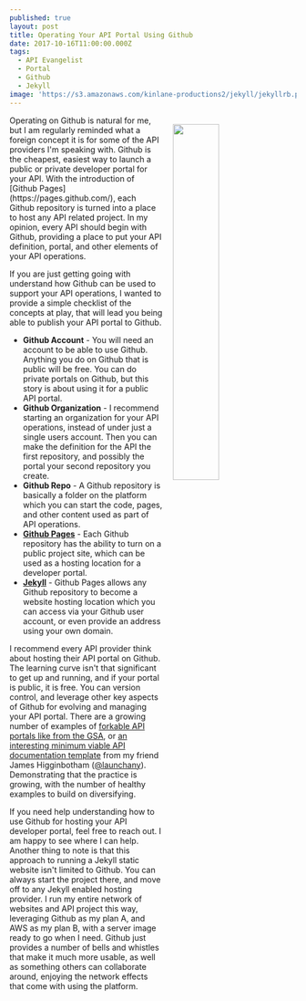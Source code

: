 ```yaml
---
published: true
layout: post
title: Operating Your API Portal Using Github
date: 2017-10-16T11:00:00.000Z
tags:
  - API Evangelist
  - Portal
  - Github
  - Jekyll
image: 'https://s3.amazonaws.com/kinlane-productions2/jekyll/jekyllrb.png'
---
```

<p><img src="https://s3.amazonaws.com/kinlane-productions2/jekyll/jekyllrb.png" align="right" width="40%" style="padding: 15px;" /></p>Operating on Github is natural for me, but I am regularly reminded what a foreign concept it is for some of the API providers I'm speaking with. Github is the cheapest, easiest way to launch a public or private developer portal for your API. With the introduction of [Github Pages](https://pages.github.com/), each Github repository is turned into a place to host any API related project. In my opinion, every API should begin with Github, providing a place to put your API definition, portal, and other elements of your API operations.

If you are just getting going with understand how Github can be used to support your API operations, I wanted to provide a simple checklist of the concepts at play, that will lead you being able to publish your API portal to Github.

- **Github Account** - You will need an account to be able to use Github. Anything you do on Github that is public will be free. You can do private portals on Github, but this story is about using it for a public API portal.
- **Github Organization** - I recommend starting an organization for your API operations, instead of under just a single users account. Then you can make the definition for the API the first repository, and possibly the portal your second repository you create.
- **Github Repo** - A Github repository is basically a folder on the platform which you can start the code, pages, and other content used as part of API operations.
- [**Github Pages**](https://pages.github.com/) - Each Github repository has the ability to turn on a public project site, which can be used as a hosting location for a developer portal.
- [**Jekyll**](https://jekyllrb.com/) - Github Pages allows any Github repository to become a website hosting location which you can access via your Github user account, or even provide an address using your own domain.

I recommend every API provider think about hosting their API portal on Github. The learning curve isn't that significant to get up and running, and if your portal is public, it is free. You can version control, and leverage other key aspects of Github for evolving and managing your API portal. There are a growing number of examples of [forkable API portals like from the GSA](https://apievangelist.com/2017/06/14/gsa-api-standards-with-working-prototype-api-and-portal/), or [an interesting minimum viable API documentation template](http://portal.apievangelist.com/2017/09/05/a-new-minimumviable-documentation-jekyll-template-for-apis/) from my friend James Higginbotham ([@launchany](https://twitter.com/launchany)). Demonstrating that the practice is growing, with the number of healthy examples to build on diversifying.

If you need help understanding how to use Github for hosting your API developer portal, feel free to reach out. I am happy to see where I can help. Another thing to note is that this approach to running a Jekyll static website isn't limited to Github. You can always start the project there, and move off to any Jekyll enabled hosting provider. I run my entire network of websites and API project this way, leveraging Github as my plan A, and AWS as my plan B, with a server image ready to go when I need. Github just provides a number of bells and whistles that make it much more usable, as well as something others can collaborate around, enjoying the network effects that come with using the platform.
